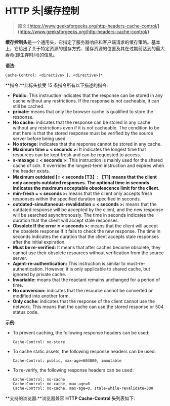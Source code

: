 # HTTP 头|缓存控制

> 原文:[https://www.geeksforgeeks.org/http-headers-cache-control/](https://www.geeksforgeeks.org/http-headers-cache-control/)

**缓存控制头**是一个通用头，它指定了服务器响应和客户端请求的缓存策略。基本上，它给出了关于特定资源的缓存方式、缓存资源的位置及其在过期前达到的最大寿命(即生存时间)的信息。

**语法:**

```
Cache-Control: <directive> [, <directive>]*
```

**指令:**此标头接受 15 条指令所有以下描述的指令:

*   **Public:** This instruction indicates that the response can be stored in any cache without any restrictions. If the response is not cacheable, it can still be cached.
*   **private:** means that only the browser cache is qualified to store the response.
*   **No cache:** indicates that the response can be stored in any cache without any restrictions even if it is not cacheable. The condition to be met here is that the stored response must be verified by the source server before being used.
*   **No storage:** indicates that the response cannot be stored in any cache.
*   **Maximum time = < seconds >:** It indicates the longest time that resources can be kept fresh and can be requested to access.
*   **s-maxage = < seconds >:** This instruction is mainly used for the shared cache of cdn. It overrides the longest-term instruction and expires when the header exists.
*   **Maximum outdated [= < seconds [T3】: 【T1] means that the client only accepts outdated responses. The optional time in seconds indicates the maximum acceptable obsolescence limit for the client.**
*   **min-fresh = < seconds >:** means that the client only accepts fresh responses within the specified duration specified in seconds.
*   **outdated-simultaneous-revalidation = < seconds >:** means that the outdated response will be accepted by the client, and the new response will be searched asynchronously. The time in seconds indicates the duration that the client will accept stale responses.
*   **Obsolete If the error = < seconds >:** means that the client will accept the obsolete response if it fails to check the new response. The time in seconds indicates the duration that the client accepts stale responses after the initial expiration.
*   **Must be re-verified:** It means that after caches become obsolete, they cannot use their obsolete resources without verification from the source server.
*   **Agent-re-authentication:** This instruction is similar to must-re-authentication. However, it is only applicable to shared cache, but ignored by private cache.
*   **Invariable:** means that the reactant remains unchanged for a period of time.
*   **No conversion:** indicates that the resource cannot be converted or modified into another form.
*   **Only cache:** indicates that the response of the client cannot use the network. This means that the cache can use the stored response or 504 status code.

**示例:**

*   To prevent caching, the following response headers can be used:

    ```
    Cache-Control: no-store
    ```

*   To cache static assets, the following response headers can be used:

    ```
    Cache-Control: public, max-age=604800, immutable
    ```

*   To re-verify, the following response headers can be used:

    ```
    Cache-Control: no-cache
    Cache-Control: no-cache, max-age=0
    Cache-Control: no-cache, max-age=0, stale-while-revalidate=300
    ```

**支持的浏览器:**浏览器兼容 **HTTP Cache-Control 头**列表如下: